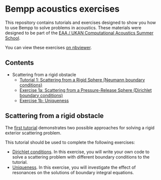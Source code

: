 # Bempp acoustics exercises

This repository contains tutorials and exercises designed to show you how to use Bempp to solve problems in acoustics.
These materials were designed to be part of the [EAA / UKAN Computational Acoustics Summer School](https://acoustics.ac.uk/events/4468/).

You can view these exercises [on nbviewer](https://nbviewer.jupyter.org/github/mscroggs/bempp-acoustic-tutorials/blob/main/README.ipynb).

## Contents
- Scattering from a rigid obstacle
  - [Tutorial 1: Scattering from a Rigid Sphere (Neumann boundary conditions)](tutorials/1_sphere_scatterer.ipynb)
  - [Exercise 1a: Scattering from a Pressure-Release Sphere (Dirichlet boundary conditions)](exercises/1a_sphere_scatterer.ipynb)
  - [Exercise 1b: Uniqueness](exercises/1b_uniqueness.ipynb)

## Scattering from a rigid obstacle
The [first tutorial](tutorials/1_sphere_scatterer.ipynb)
demonstrates two possible approaches for solving a rigid exterior scattering problem.

This tutorial should be used to complete the following exercises:

- [Dirichlet conditions](exercises/1a_sphere_scatterer.ipynb).
  In this exercise, you will write your own code to solve a scattering problem with different boundary conditions to the tutorial.
- [Uniqueness](exercises/1b_uniqueness.ipynb).
  In this exercise, you will investigate the effect of resonances on the solutions of boundary integral equations.
